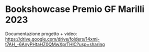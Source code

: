 # Bookshowcase Premio GF Marilli 2023

Documentazione progetto + video: https://drive.google.com/drive/folders/14xmj-t7AH_-6AnyPHtaHZ0QMwXprTHlC?usp=sharing
